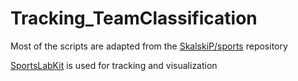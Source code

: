 # Tracking_TeamClassification

Most of the scripts are adapted from the [SkalskiP/sports](https://github.com/SkalskiP/sports/tree/master) repository

[SportsLabKit](https://github.com/AtomScott/SportsLabKit) is used for tracking and visualization
